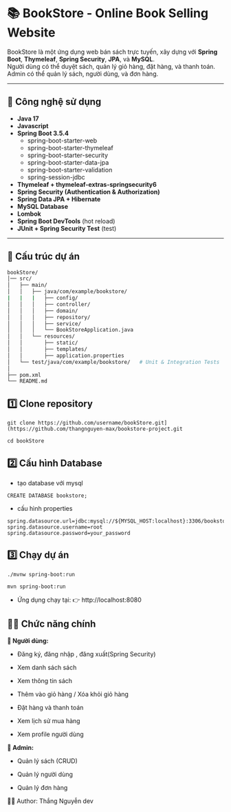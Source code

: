 # 📚 BookStore - Online Book Selling Website

BookStore là một ứng dụng web bán sách trực tuyến, xây dựng với **Spring Boot**, **Thymeleaf**, **Spring Security**, **JPA**, và **MySQL**.  
Người dùng có thể duyệt sách, quản lý giỏ hàng, đặt hàng, và thanh toán. Admin có thể quản lý sách, người dùng, và đơn hàng.

---

## 🚀 Công nghệ sử dụng

- **Java 17**
- **Javascript**
- **Spring Boot 3.5.4**
  - spring-boot-starter-web
  - spring-boot-starter-thymeleaf
  - spring-boot-starter-security
  - spring-boot-starter-data-jpa
  - spring-boot-starter-validation
  - spring-session-jdbc
- **Thymeleaf + thymeleaf-extras-springsecurity6**
- **Spring Security (Authentication & Authorization)**
- **Spring Data JPA + Hibernate**
- **MySQL Database**
- **Lombok**
- **Spring Boot DevTools** (hot reload)
- **JUnit + Spring Security Test** (test)

---

## 📂 Cấu trúc dự án

```bash
bookStore/
│── src/
│   ├── main/
│   │   ├── java/com/example/bookstore/
|   |   |   ├── config/
│   │   │   ├── controller/      
│   │   │   ├── domain/           
│   │   │   ├── repository/       
│   │   │   ├── service/         
│   │   │   └── BookStoreApplication.java
│   │   └── resources/
│   │       ├── static/          
│   │       ├── templates/       
│   │       ├── application.properties 
│   └── test/java/com/example/bookstore/   # Unit & Integration Tests
│
├── pom.xml
└── README.md
```
## 1️⃣ Clone repository
```
git clone https://github.com/username/bookStore.git](https://github.com/thangnguyen-max/bookstore-project.git
```
```
cd bookStore
```
## 2️⃣ Cấu hình Database
- tạo database với mysql
```
CREATE DATABASE bookstore;
```
- cấu hình properties
```
spring.datasource.url=jdbc:mysql://${MYSQL_HOST:localhost}:3306/bookstore
spring.datasource.username=root
spring.datasource.password=your_password
```
## 3️⃣ Chạy dự án
```
./mvnw spring-boot:run
```
```
mvn spring-boot:run
```
- Ứng dụng chạy tại:
👉 http://localhost:8080

 ## 🧑‍💻 Chức năng chính 
 **👤 Người dùng:**

- Đăng ký, đăng nhập , đăng xuất(Spring Security)

- Xem danh sách sách

- Xem thông tin sách

- Thêm vào giỏ hàng / Xóa khỏi giỏ hàng

- Đặt hàng và thanh toán
  
- Xem lịch sử mua hàng

- Xem profile người dùng

 **🔑 Admin:**

- Quản lý sách (CRUD)

- Quản lý người dùng

- Quản lý đơn hàng

👨‍💻 Author: 
Thắng Nguyễn dev




